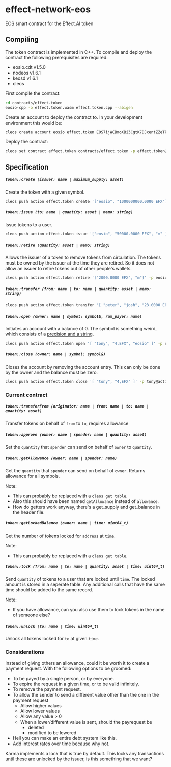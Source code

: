 # effect-network-eos
EOS smart contract for the Effect.AI token

## Compiling

The token contract is implemented in C++. To compile and deploy the contract the following prerequisites are required:
- eosio.cdt v1.5.0
- nodeos v1.6.1
- keosd v1.6.1
- cleos

First compile the contract:
```bash
cd contracts/effect.token
eosio-cpp -o effect.token.wasm effect.token.cpp --abigen
```

Create an account to deploy the contract to. In your development environment this would be:
```bash
cleos create account eosio effect.token EOS7ijWCBmoXBi3CgtK7DJxentZZeTkeUnaSDvyro9dq7Sd1C3dC4 EOS7ijWCBmoXBi3CgtK7DJxentZZeTkeUnaSDvyro9dq7Sd1C3dC4
```

Deploy the contract:
```bash
cleos set contract effect.token contracts/effect.token -p effect.token@active
```

## Specification

##### `token::create (issuer: name | maximum_supply: asset)`
Create the token with a given symbol.

```bash
cleos push action effect.token create '["eosio", "1000000000.0000 EFX"]' -p effect.token@active
```

##### `token::issue (to: name | quantity: asset | memo: string)`
Issue tokens to a user.

```bash
cleos push action effect.token issue '["eosio", "50000.0000 EFX", "m" ]' -p eosio@active
```

##### `token::retire (quantity: asset | memo: string)`
Allows the issuer of a token to remove tokens from circulation. The tokens must be owned by the issuer at the time they are retired. So it does not allow an issuer to retire tokens out of other people's wallets.

```bash
cleos push action effect.token retire '["2000.0000 EFX", "m"]' -p eosio@active
```

##### `token::transfer (from: name | to: name | quantity: asset | memo: string)`

```bash
cleos push action effect.token transfer '[ "peter", "josh", "23.0000 EFX", "m" ]' -p peter@active
```

##### `token::open (owner: name | symbol: symbol&, ram_payer: name)`
Initiates an account with a balance of 0. The symbol is something weird, which consists of a [precision and a string](https://github.com/EOSIO/eos/blob/9094766556c0003bc6e59b15dab5b6c2b82bf088/contracts/eosiolib/symbol.hpp#L30).

```bash
cleos push action effect.token open '[ "tony", "4,EFX", "eosio" ]' -p eosio@active
```

##### `token::close (owner: name | symbol: symbol&)`
Closes the account by removing the account entry. This can only be done by the owner and the balance must be zero.

```bash
cleos push action effect.token close '[ "tony", "4,EFX" ]' -p tony@active
```

### Current contract

##### `token::transferFrom (originator: name | from: name | to: name | quantity: asset)`
Transfer tokens on behalf of `from` to `to`, requires allowance

##### `token::approve (owner: name | spender: name | quantity: asset)`
Set the `quantity` that `spender` can send on behalf of `owner` to `quantity`.

##### `token::getAllowance (owner: name | spender: name)`
Get the `quantity` that `spender` can send on behalf of `owner`. Returns allowance for all symbols.

Note:
- This can probably be replaced with a `cleos get table`.
- Also this should have been named `getAllowance` instead of `allowance`.
- How do getters work anyway, there's a get_supply and get_balance in the header file.

##### `token::getLockedBalance (owner: name | time: uint64_t)`
Get the number of tokens locked for `address` at `time`.

Note:
- This can probably be replaced with a `cleos get table`.

##### `token::lock (from: name | to: name | quantity: asset | time: uint64_t)`
Send `quantity` of tokens to a user that are locked until `time`. The locked amount is stored in a seperate table. Any additional calls that have the same time should be added to the same record.

Note:
- If you have allowance, can you also use them to lock tokens in the name of someone else?

##### `token::unlock (to: name | time: uint64_t)`
Unlock all tokens locked for `to` at given `time`.

### Considerations
Instead of giving others an allowance, could it be worth it to create a payment request. With the following options to be groomed:
- To be payed by a single person, or by everyone.
- To expire the request in a given time, or to be valid infinitely.
- To remove the payment request.
- To allow the sender to send a different value other than the one in the payment request
  - Allow higher values
  - Allow lower values
  - Allow any value > 0
  - When a lower/different value is sent, should the payrequest be
    - deleted
    - modified to be lowered
- Hell you can make an entire debt system like this.
- Add interest rates over time because why not.

Karma implements a lock that is true by default. This locks any transactions until these are unlocked by the issuer, is this something that we want?
